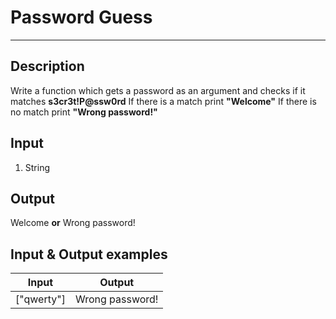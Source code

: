 # Password Guess
---

## Description
Write a function which gets a password as an argument and checks if it matches **s3cr3t!P@ssw0rd**
If there is a match print **"Welcome"**
If there is no match print **"Wrong password!"**

## Input
1. String

## Output
Welcome **or** Wrong password!

## Input & Output examples

|    Input     |      Output     |
| ------------ | :-------------: |
|  ["qwerty"]  | Wrong password! |